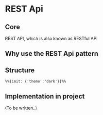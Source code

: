 # REST Api

## Core

REST API, which is also known as RESTful API

## Why use the REST Api pattern

## Structure

```mermaid
%%{init: {'theme':'dark'}}%%
```

## Implementation in project

(To be written..)
